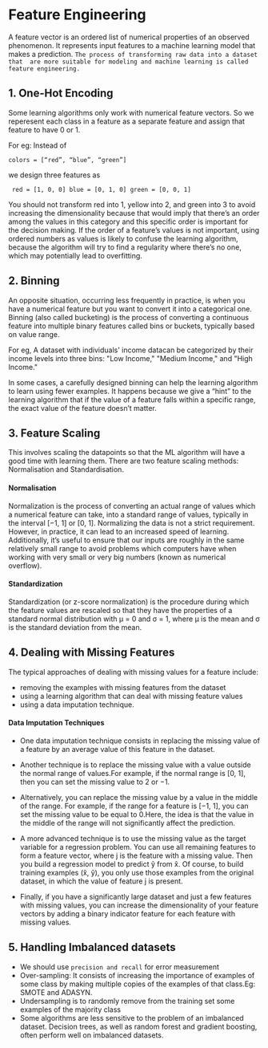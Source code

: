 # Feature Engineering
A feature vector is an ordered list of numerical properties of an observed phenomenon. It represents input features to a machine learning model that makes a prediction. `The process of transforming raw data into a dataset that  are more suitable for modeling and machine learning is called feature engineering.`

## 1. One-Hot Encoding
Some learning algorithms only work with numerical feature vectors. So we reperesent each class in  a feature as a separate feature and assign that feature to have 0 or 1.

For eg: Instead of

``` colors = [“red”, “blue”, “green”] ```

we design three features as

``` red = [1, 0, 0] blue = [0, 1, 0] green = [0, 0, 1]```

You should not transform red into 1, yellow into 2, and green into 3 to avoid increasing the dimensionality because that would imply that there’s an order among the values in this category and this specific order is important for the decision making. If the order of a feature’s values is not important, using ordered numbers as values is likely to confuse the learning algorithm, because the algorithm will try to find a regularity where there’s no one, which may potentially lead to overfitting.

## 2. Binning
An opposite situation, occurring less frequently in practice, is when you have a numerical feature but you want to convert it into a categorical one. Binning (also called bucketing) is the process of converting a continuous feature into multiple binary features called bins or buckets, typically based on value range.

For eg, A dataset with individuals' income datacan be categorized by their income levels into three bins: "Low Income," "Medium Income," and "High Income."

In some cases, a carefully designed binning can help the learning algorithm to learn using fewer examples. It happens because we give a “hint” to the learning algorithm that if the value of a feature falls within a specific range, the exact value of the feature doesn’t matter.

## 3. Feature Scaling
This involves scaling the datapoints so that the ML algorithm will have a good time with learning them. There are two feature scaling methods: Normalisation and Standardisation.

#### Normalisation
Normalization is the process of converting an actual range of values which a numerical feature can take, into a standard range of values, typically in the interval [−1, 1] or [0, 1]. Normalizing the data is not a strict requirement. However, in practice, it can lead to an increased speed of learning. Additionally, it’s useful to ensure that our inputs are roughly in the same relatively small range to avoid problems which computers have when working with very small or very big numbers (known as numerical overflow).

#### Standardization
Standardization (or z-score normalization) is the procedure during which the feature values are rescaled so that they have the properties of a standard normal distribution with µ = 0 and σ = 1, where µ is the mean and σ is the standard deviation from the mean.

## 4. Dealing with Missing Features
The typical approaches of dealing with missing values for a feature include:
- removing the examples with missing features from the dataset
- using a learning algorithm that can deal with missing feature values 
- using a data imputation technique.

#### Data Imputation Techniques
- One data imputation technique consists in replacing the missing value of a feature by an average value of this feature in the dataset.

- Another technique is to replace the missing value with a value outside the normal range of values.For example, if the normal range is [0, 1], then you can set the missing value to 2 or −1.
  
- Alternatively, you can replace the missing value by a value in the middle of the range. For example, if the range for a feature is [−1, 1], you can set the missing value to be equal to 0.Here, the idea is that the value in the middle of the range will not significantly affect the prediction.
  
- A more advanced technique is to use the missing value as the target variable for a regression problem. You can use all remaining features to form a feature vector, where j is the feature with a missing value. Then you build a regression model to predict ŷ from x̂. Of course, to build training examples (x̂, ŷ), you only use those examples from the original dataset, in which the value of feature j is present.
  
- Finally, if you have a significantly large dataset and just a few features with missing values, you can increase the dimensionality of your feature vectors by adding a binary indicator feature for each feature with missing values.

## 5. Handling Imbalanced datasets
- We should use ```precision and recall``` for error measurement
- Over-sampling: It consists of increasing the importance of examples of some class by making multiple copies of the examples of that class.Eg: SMOTE and ADASYN.
- Undersampling is to randomly remove from the training set some examples of the majority class
- Some algorithms are less sensitive to the problem of an imbalanced dataset. Decision trees, as well as random forest and gradient boosting, often perform well on imbalanced datasets.
